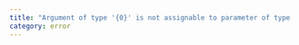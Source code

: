 ```yaml
---
title: "Argument of type '{0}' is not assignable to parameter of type '{1}' with 'exactOptionalPropertyTypes: true'. Consider adding 'undefined' to the types of the target's properties."
category: error
---
```

